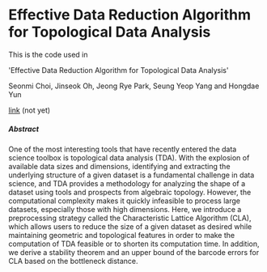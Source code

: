 # Effective Data Reduction Algorithm for Topological Data Analysis

This is the code used in

'Effective Data Reduction Algorithm for Topological Data Analysis'

Seonmi Choi, Jinseok Oh, Jeong Rye Park, Seung Yeop Yang and Hongdae Yun

[link]([]()) (not yet)



##### Abstract

One of the most interesting tools that have recently entered the data science toolbox is topological data analysis (TDA). With the explosion of available data sizes and dimensions, identifying and extracting the underlying structure of a given dataset is a fundamental challenge in data science, and TDA provides a methodology for analyzing the shape of a dataset using tools and prospects from algebraic topology. However, the computational complexity makes it quickly infeasible to process large datasets, especially those with high dimensions. Here, we introduce a preprocessing strategy called the Characteristic Lattice Algorithm (CLA), which allows users to reduce the size of a given dataset as desired while maintaining geometric and topological features in order to make the computation of TDA feasible or to shorten its computation time. In addition, we derive a stability theorem and an upper bound of the barcode errors for CLA based on the bottleneck distance.


